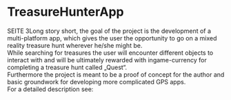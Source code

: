 # TreasureHunterApp
SEITE 3Long story short, the goal of the project is the development of a multi-platform app, which gives the user the opportunity to go on a mixed reality treasure hunt wherever he/she might be.</br>
While searching for treasures the user will encounter different objects to interact with and will be ultimately rewarded with ingame-currency for completing a treasure hunt called „Quest“.</br>
Furthermore the project is meant to be a proof of concept for the author and basic groundwork for developing more complicated GPS apps.</br>
For a detailed description see: <a href="https://github.com/Moimus/TreasureHunterApp/blob/master/Docs/Treasure%20Hunter%20App%20Design%20Document.pdf">
